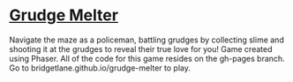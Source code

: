 # [Grudge Melter](bridgetlane.github.io/grudge-melter)
Navigate the maze as a policeman, battling grudges by collecting slime and shooting it at the grudges to reveal their true love for you! Game created using Phaser. All of the code for this game resides on the gh-pages branch. Go to bridgetlane.github.io/grudge-melter to play.
